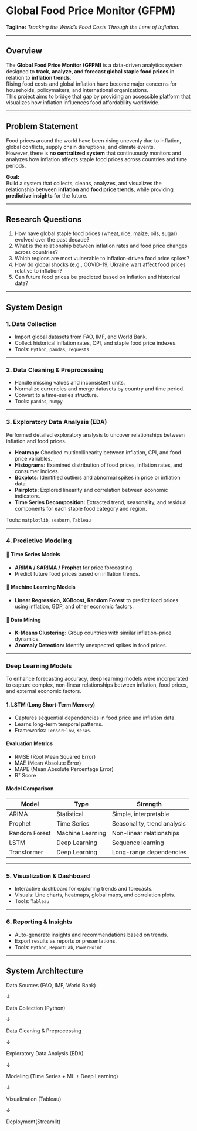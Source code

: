 #  Global Food Price Monitor (GFPM)

**Tagline:** *Tracking the World’s Food Costs Through the Lens of Inflation.*

---

##  Overview

The **Global Food Price Monitor (GFPM)** is a data-driven analytics system designed to **track, analyze, and forecast global staple food prices** in relation to **inflation trends**.  
Rising food costs and global inflation have become major concerns for households, policymakers, and international organizations.  
This project aims to bridge that gap by providing an accessible platform that visualizes how inflation influences food affordability worldwide.

---

##  Problem Statement

Food prices around the world have been rising unevenly due to inflation, global conflicts, supply chain disruptions, and climate events.  
However, there is **no centralized system** that continuously monitors and analyzes how inflation affects staple food prices across countries and time periods.  

**Goal:**  
Build a system that collects, cleans, analyzes, and visualizes the relationship between **inflation** and **food price trends**, while providing **predictive insights** for the future.

---

##  Research Questions

1. How have global staple food prices (wheat, rice, maize, oils, sugar) evolved over the past decade?  
2. What is the relationship between inflation rates and food price changes across countries?  
3. Which regions are most vulnerable to inflation-driven food price spikes?  
4. How do global shocks (e.g., COVID-19, Ukraine war) affect food prices relative to inflation?  
5. Can future food prices be predicted based on inflation and historical data?

---

##  System Design

### **1. Data Collection**
- Import global datasets from FAO, IMF, and World Bank.
- Collect historical inflation rates, CPI, and staple food price indexes.  
- Tools: `Python`, `pandas`, `requests`

---

### **2. Data Cleaning & Preprocessing**
- Handle missing values and inconsistent units.
- Normalize currencies and merge datasets by country and time period.  
- Convert to a time-series structure.  
- Tools: `pandas`, `numpy`

---

### **3. Exploratory Data Analysis (EDA)**
Performed detailed exploratory analysis to uncover relationships between inflation and food prices.

- **Heatmap:** Checked multicollinearity between inflation, CPI, and food price variables.  
- **Histograms:** Examined distribution of food prices, inflation rates, and consumer indices.  
- **Boxplots:** Identified outliers and abnormal spikes in price or inflation data.  
- **Pairplots:** Explored linearity and correlation between economic indicators.  
- **Time Series Decomposition:** Extracted trend, seasonality, and residual components for each staple food category and region.  


Tools: `matplotlib`, `seaborn`, `Tableau`

---

### **4. Predictive Modeling**

#### 🔹 Time Series Models
- **ARIMA / SARIMA / Prophet** for price forecasting.
- Predict future food prices based on inflation trends.

#### 🔹 Machine Learning Models
- **Linear Regression, XGBoost, Random Forest** to predict food prices using inflation, GDP, and other economic factors.

#### 🔹 Data Mining
- **K-Means Clustering:** Group countries with similar inflation–price dynamics.
- **Anomaly Detection:** Identify unexpected spikes in food prices.

---

###  **Deep Learning Models**

To enhance forecasting accuracy, deep learning models were incorporated to capture complex, non-linear relationships between inflation, food prices, and external economic factors.

#### **1. LSTM (Long Short-Term Memory)**
- Captures sequential dependencies in food price and inflation data.
- Learns long-term temporal patterns.
- Frameworks: `TensorFlow`, `Keras`.



#### **Evaluation Metrics**
- RMSE (Root Mean Squared Error)
- MAE (Mean Absolute Error)
- MAPE (Mean Absolute Percentage Error)
- R² Score

#### **Model Comparison**
| Model | Type | Strength |
|--------|------|-----------|
| ARIMA | Statistical | Simple, interpretable |
| Prophet | Time Series | Seasonality, trend analysis |
| Random Forest | Machine Learning | Non-linear relationships |
| LSTM | Deep Learning | Sequence learning |
| Transformer | Deep Learning | Long-range dependencies |

---

### **5. Visualization & Dashboard**
- Interactive dashboard for exploring trends and forecasts.
- Visuals: Line charts, heatmaps, global maps, and correlation plots.  
- Tools: `Tableau` 

---

### **6. Reporting & Insights**
- Auto-generate insights and recommendations based on trends.
- Export results as reports or presentations.  
- Tools: `Python`, `ReportLab`, `PowerPoint`

---

##  System Architecture
Data Sources (FAO, IMF, World Bank)

↓

Data Collection (Python)

↓

Data Cleaning & Preprocessing

↓

Exploratory Data Analysis (EDA)

↓

Modeling (Time Series + ML + Deep Learning)

↓

Visualization (Tableau)

↓

Deployment(Streamlit)



